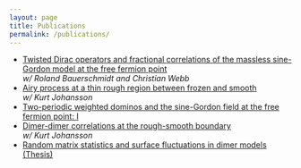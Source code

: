 ```yaml
---
layout: page
title: Publications
permalink: /publications/
---
```


- [Twisted Dirac operators and fractional correlations of the massless sine-Gordon model at the free fermion point](https://arxiv.org/abs/2508.14806)  
  _w/ Roland Bauerschmidt and Christian Webb_
- [Airy process at a thin rough region between frozen and smooth](https://arxiv.org/abs/YYMM.NNNNN)  
  _w/ Kurt Johansson_
- [Two-periodic weighted dominos and the sine-Gordon field at the free fermion point: I](https://arxiv.org/abs/2209.11111)
- [Dimer-dimer correlations at the rough-smooth boundary](https://link.springer.com/article/10.1007/s00220-023-04649-1)  
  _w/ Kurt Johansson_
- [Random matrix statistics and surface fluctuations in dimer models (Thesis)](http://kth.diva-portal.org/smash/record.jsf?pid=diva2%3A1722191&dswid=7096) 
